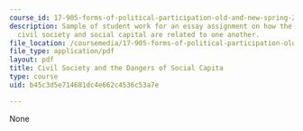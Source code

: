 ```yaml
---
course_id: 17-905-forms-of-political-participation-old-and-new-spring-2005
description: Sample of student work for an essay assignment on how the concepts of
  civil society and social capital are related to one another.
file_location: /coursemedia/17-905-forms-of-political-participation-old-and-new-spring-2005/b45c3d5e714681dc4e662c4536c53a7e_paper1_rewrite.pdf
file_type: application/pdf
layout: pdf
title: Civil Society and the Dangers of Social Capita
type: course
uid: b45c3d5e714681dc4e662c4536c53a7e

---
```

None